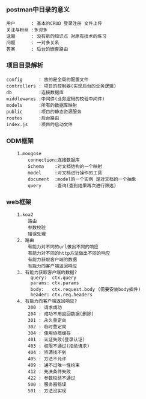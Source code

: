 ### postman中目录的意义
    用户      : 基本的CRUD 登录注册 文件上传
    关注与粉丝 :多对多
    话题      : 没有新的知识点 对原有技术的练习
    问题      : 一对多关系
    答案      : 后台的嵌套路由



### 项目目录解析
    config      : 放的是全局的配置文件
    controllers : 项目的控制器(实现后台的业务逻辑)
    db          :连接数据库
    middlewares :中间件(业务逻辑的校验中间件)
    models      :所有的数据库映射
    public      :项目的静态资源服务
    routes      :后台路由
    index.js    :项目的启动文件


### ODM框架
        1.moogose
            connection:连接数据库
            Schema    :对文档结构的一个映射
            model     :对文档进行操作的工具
            document  :model的一个实例 是对文档的一个抽象
            query     :查询(查到结果再次进行筛选)


### web框架
        1.koa2
            路由
            参数校验
            错误处理
        2. 路由
            有能力对不同的url做出不同的响应
            有能力对不同的http方法做出不同的响应
            有能力获取客户端的数据
            有能力向客户端返回响应
        3. 有能力获取客户端的数据?
             query:  ctx.query
             params: ctx.params
             body:   ctx.request.body (需要安装body插件)
             header: ctx.req.headers
        4. 有能力向客户端返回响应?
            200 : 请求成功
            204 : 成功不用返回数据(删除)
            301 : 永久重定向
            302 : 临时重定向
            304 : 使用协商缓存
            401 : 认证失败(登录认证)
            403 : 权限不通过(拒绝请求)
            404 : 资源找不到
            405 : 方法不允许
            409 : 通不过唯一性约束
            412 : 先决条件失败
            422 : 参数校验不通过
            500 : 服务器错误
            501 : 方法没实现